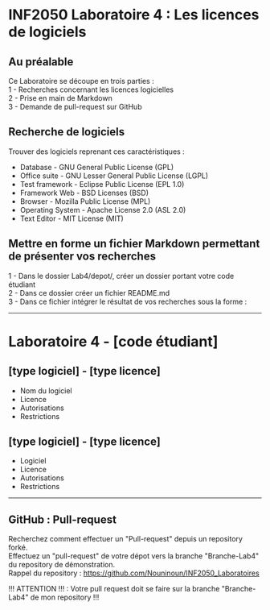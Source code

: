 # INF2050 Laboratoire 4 : Les licences de logiciels
## Au préalable
Ce Laboratoire se découpe en trois parties :  
1 - Recherches concernant les licences logicielles  
2 - Prise en main de Markdown  
3 - Demande de pull-request sur GitHub  

## Recherche de logiciels  
Trouver des logiciels reprenant ces caractéristiques :  
- Database - GNU General Public License (GPL)
- Office suite - GNU Lesser General Public License (LGPL)  
- Test framework - Eclipse Public License (EPL 1.0)
- Framework Web - BSD Licenses (BSD)
- Browser - Mozilla Public License (MPL)
- Operating System - Apache License 2.0 (ASL 2.0)
- Text Editor - MIT License (MIT)

## Mettre en forme un fichier Markdown permettant de présenter vos recherches
1 - Dans le dossier Lab4/depot/, créer un dossier portant votre code étudiant  
2 - Dans ce dossier créer un fichier README.md  
3 - Dans ce fichier intégrer le résultat de vos recherches sous la forme :  

_________________________________________________________________________________________
# Laboratoire 4 - [code étudiant]
## [type logiciel] - [type licence]
- Nom du logiciel
- Licence
- Autorisations
- Restrictions

## [type logiciel] - [type licence]
- Logiciel
- Licence
- Autorisations
- Restrictions

_________________________________________________________________________________________


## GitHub : Pull-request
Recherchez comment effectuer un "Pull-request" depuis un repository forké.  
Effectuez un "pull-request" de votre dépot vers la branche "Branche-Lab4" du repository de démonstration.  
Rappel du repository : https://github.com/Nouninoun/INF2050_Laboratoires

!!! ATTENTION !!! : Votre pull request doit se faire sur la branche "Branche-Lab4" de mon repository !!!

